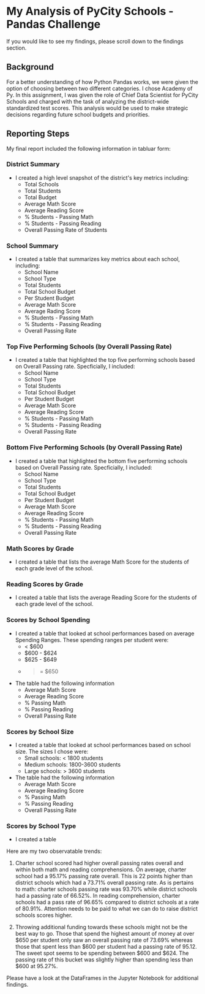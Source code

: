 # My Analysis of PyCity Schools - Pandas Challenge

If you would like to see my findings, please scroll down to the findings section.

## Background

For a better understanding of how Python Pandas works, we were given the option of choosing between two different categories.
I chose Academy of Py. In this assignment, I was given the role of Chief Data Scientist for PyCity Schools and charged with the task of analyzing the district-wide standardized test scores.
This analysis would be used to make strategic decisions regarding future school budgets and priorities.

## Reporting Steps

My final report included the following information in tabluar form:

### District Summary

- I created a high level snapshot of the district's key metrics including:
  - Total Schools
  - Total Students
  - Total Budget
  - Average Math Score
  - Average Reading Score
  - % Students - Passing Math
  - % Students - Passing Reading
  - Overall Passing Rate of Students

### School Summary

- I created a table that summarizes key metrics about each school, including:
  - School Name
  - School Type
  - Total Students
  - Total School Budget
  - Per Student Budget
  - Average Math Score
  - Average Rading Score
  - % Students - Passing Math
  - % Students - Passing Reading
  - Overall Passing Rate

### Top Five Performing Schools (by Overall Passing Rate)

- I created a table that highlighted the top five performing schools based on Overall Passing rate. Specficially, I included:
  - School Name
  - School Type
  - Total Students
  - Total School Budget
  - Per Student Budget
  - Average Math Score
  - Average Reading Score
  - % Students - Passing Math
  - % Students - Passing Reading
  - Overall Passing Rate

### Bottom Five Performing Schools (by Overall Passing Rate)

- I created a table that highlighted the bottom five performing schools based on Overall Passing rate. Specficially, I included:
  - School Name
  - School Type
  - Total Students
  - Total School Budget
  - Per Student Budget
  - Average Math Score
  - Average Reading Score
  - % Students - Passing Math
  - % Students - Passing Reading
  - Overall Passing Rate

### Math Scores by Grade

- I created a table that lists the average Math Score for the students of each grade level of the school.

### Reading Scores by Grade

- I created a table that lists the average Reading Score for the students of each grade level of the school.

### Scores by School Spending

- I created a table that looked at school performances based on average Spending Ranges. These spending ranges per student were:
  - < \$600
  - $600 - $624
  - $625 - $649
  - > = \$650
- The table had the following information
  - Average Math Score
  - Average Reading Score
  - % Passing Math
  - % Passing Reading
  - Overall Passing Rate

### Scores by School Size

- I created a table that looked at school performances based on school size. The sizes I chose were:
  - Small schools: < 1800 students
  - Medium schools: 1800-3600 students
  - Large schools: > 3600 students
- The table had the following information
  - Average Math Score
  - Average Reading Score
  - % Passing Math
  - % Passing Reading
  - Overall Passing Rate

### Scores by School Type

- I created a table

Here are my two observatable trends:

1.  Charter school scored had higher overall passing rates overall and within both math and reading comprehensions. On average, charter school had a 95.17% passing rate overall. This is 22 points higher than district schools which had a 73.71% overall passing rate. As is pertains to math: charter schools passing rate was 93.70% while district schools had a passing rate of 66.52%. In reading comprehension, charter schools had a pass rate of 96.65% compared to district schools at a rate of 80.91%. Attention needs to be paid to what we can do to raise district schools scores higher.

2.  Throwing additional funding towards these schools might not be the best way to go. Those that spend the highest amount of money at over $650 per student only saw an overall passing rate of 73.69% whereas those that spent less than $600 per student had a passing rate of 95.12. The sweet spot seems to be spending between $600 and $624. The passing rate of this bucket was slightly higher than spending less than \$600 at 95.27%.

Please have a look at the DataFrames in the Jupyter Notebook for additional findings.
